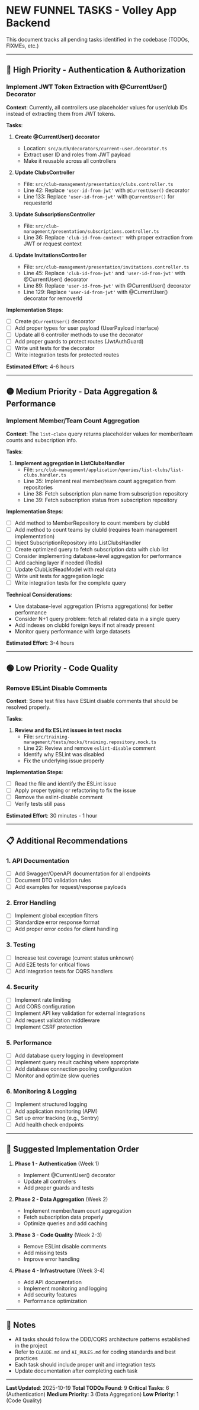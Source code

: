 # NEW FUNNEL TASKS - Volley App Backend

This document tracks all pending tasks identified in the codebase (TODOs, FIXMEs, etc.)

---

## 🔴 High Priority - Authentication & Authorization

### Implement JWT Token Extraction with @CurrentUser() Decorator

**Context**: Currently, all controllers use placeholder values for user/club IDs instead of extracting them from JWT tokens.

**Tasks**:

1. **Create @CurrentUser() decorator**
   - Location: `src/auth/decorators/current-user.decorator.ts`
   - Extract user ID and roles from JWT payload
   - Make it reusable across all controllers

2. **Update ClubsController**
   - File: `src/club-management/presentation/clubs.controller.ts`
   - Line 42: Replace `'user-id-from-jwt'` with `@CurrentUser()` decorator
   - Line 133: Replace `'user-id-from-jwt'` with `@CurrentUser()` for requesterId

3. **Update SubscriptionsController**
   - File: `src/club-management/presentation/subscriptions.controller.ts`
   - Line 36: Replace `'club-id-from-context'` with proper extraction from JWT or request context

4. **Update InvitationsController**
   - File: `src/club-management/presentation/invitations.controller.ts`
   - Line 45: Replace `'club-id-from-jwt'` and `'user-id-from-jwt'` with @CurrentUser() decorator
   - Line 89: Replace `'user-id-from-jwt'` with @CurrentUser() decorator
   - Line 129: Replace `'user-id-from-jwt'` with @CurrentUser() decorator for removerId

**Implementation Steps**:
- [ ] Create `@CurrentUser()` decorator
- [ ] Add proper types for user payload (UserPayload interface)
- [ ] Update all 6 controller methods to use the decorator
- [ ] Add proper guards to protect routes (JwtAuthGuard)
- [ ] Write unit tests for the decorator
- [ ] Write integration tests for protected routes

**Estimated Effort**: 4-6 hours

---

## 🟡 Medium Priority - Data Aggregation & Performance

### Implement Member/Team Count Aggregation

**Context**: The `list-clubs` query returns placeholder values for member/team counts and subscription info.

**Tasks**:

1. **Implement aggregation in ListClubsHandler**
   - File: `src/club-management/application/queries/list-clubs/list-clubs.handler.ts`
   - Line 35: Implement real member/team count aggregation from repositories
   - Line 38: Fetch subscription plan name from subscription repository
   - Line 39: Fetch subscription status from subscription repository

**Implementation Steps**:
- [ ] Add method to MemberRepository to count members by clubId
- [ ] Add method to count teams by clubId (requires team management implementation)
- [ ] Inject SubscriptionRepository into ListClubsHandler
- [ ] Create optimized query to fetch subscription data with club list
- [ ] Consider implementing database-level aggregation for performance
- [ ] Add caching layer if needed (Redis)
- [ ] Update ClubListReadModel with real data
- [ ] Write unit tests for aggregation logic
- [ ] Write integration tests for the complete query

**Technical Considerations**:
- Use database-level aggregation (Prisma aggregations) for better performance
- Consider N+1 query problem: fetch all related data in a single query
- Add indexes on clubId foreign keys if not already present
- Monitor query performance with large datasets

**Estimated Effort**: 3-4 hours

---

## 🟢 Low Priority - Code Quality

### Remove ESLint Disable Comments

**Context**: Some test files have ESLint disable comments that should be resolved properly.

**Tasks**:

1. **Review and fix ESLint issues in test mocks**
   - File: `src/training-management/tests/mocks/training.repository.mock.ts`
   - Line 22: Review and remove `eslint-disable` comment
   - Identify why ESLint was disabled
   - Fix the underlying issue properly

**Implementation Steps**:
- [ ] Read the file and identify the ESLint issue
- [ ] Apply proper typing or refactoring to fix the issue
- [ ] Remove the eslint-disable comment
- [ ] Verify tests still pass

**Estimated Effort**: 30 minutes - 1 hour

---

## 📋 Additional Recommendations

### 1. API Documentation
- [ ] Add Swagger/OpenAPI documentation for all endpoints
- [ ] Document DTO validation rules
- [ ] Add examples for request/response payloads

### 2. Error Handling
- [ ] Implement global exception filters
- [ ] Standardize error response format
- [ ] Add proper error codes for client handling

### 3. Testing
- [ ] Increase test coverage (current status unknown)
- [ ] Add E2E tests for critical flows
- [ ] Add integration tests for CQRS handlers

### 4. Security
- [ ] Implement rate limiting
- [ ] Add CORS configuration
- [ ] Implement API key validation for external integrations
- [ ] Add request validation middleware
- [ ] Implement CSRF protection

### 5. Performance
- [ ] Add database query logging in development
- [ ] Implement query result caching where appropriate
- [ ] Add database connection pooling configuration
- [ ] Monitor and optimize slow queries

### 6. Monitoring & Logging
- [ ] Implement structured logging
- [ ] Add application monitoring (APM)
- [ ] Set up error tracking (e.g., Sentry)
- [ ] Add health check endpoints

---

## 🎯 Suggested Implementation Order

1. **Phase 1 - Authentication** (Week 1)
   - Implement @CurrentUser() decorator
   - Update all controllers
   - Add proper guards and tests

2. **Phase 2 - Data Aggregation** (Week 2)
   - Implement member/team count aggregation
   - Fetch subscription data properly
   - Optimize queries and add caching

3. **Phase 3 - Code Quality** (Week 2-3)
   - Remove ESLint disable comments
   - Add missing tests
   - Improve error handling

4. **Phase 4 - Infrastructure** (Week 3-4)
   - Add API documentation
   - Implement monitoring and logging
   - Add security features
   - Performance optimization

---

## 📝 Notes

- All tasks should follow the DDD/CQRS architecture patterns established in the project
- Refer to `CLAUDE.md` and `AI_RULES.md` for coding standards and best practices
- Each task should include proper unit and integration tests
- Update documentation after completing each task

---

**Last Updated**: 2025-10-19
**Total TODOs Found**: 9
**Critical Tasks**: 6 (Authentication)
**Medium Priority**: 3 (Data Aggregation)
**Low Priority**: 1 (Code Quality)
